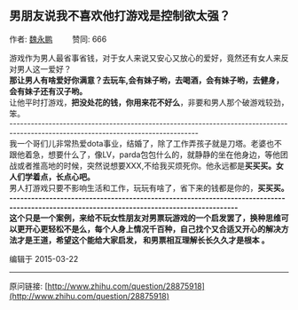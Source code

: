 ## 男朋友说我不喜欢他打游戏是控制欲太强？

作者: [魏永鹏](http://www.zhihu.com/people/wei-yong-peng-14)&nbsp;&nbsp;&nbsp;&nbsp;&nbsp;&nbsp;&nbsp;&nbsp; 赞同: 666


游戏作为男人最省事省钱，对于女人来说又安心又放心的爱好，竟然还有女人来反对男人这一爱好？<br><b>那让男人有啥爱好你满意？去玩车,会有妹子哟，去喝酒，会有妹子哟，去健身，会有妹子还有汉子哟。</b><br>让他平时打游戏，<b>把没处花的钱，你用来花不好么</b>，非要和男人那个破游戏较劲，笨。<br>-----------------------------------------------------------------------------------------------------------------------------------<br>我一个哥们儿非常热爱dota事业，结婚了，除了工作弄孩子就是刀塔。老婆也不跟他着急，想要什么了，像LV，parda包包什么的，就静静的坐在他身边，等他团战或者推高地的时候，突然说想要XXX,不给我买烦死你。他永远都是<b>买买买。女人们学着点，长点心吧。</b><br>男人打游戏只要不影响生活和工作，玩玩有啥了，省下来的钱都是你的，<b>买买买。</b><br><b>-------------------------------------------------------------------------------------------------------------------------------------------</b><br><b>这个只是一个案例，来给不玩女性朋友对男票玩游戏的一个启发罢了，换种思维可以更开心更轻松不是么，每个人身上情况千百种，自己找个又合适又开心的解决方法才是王道，希望这个能给大家启发，
和男票相互理解长长久久才是根本 。</b>



编辑于 2015-03-22



---
原问链接: [http://www.zhihu.com/question/28875918](http://www.zhihu.com/question/28875918)